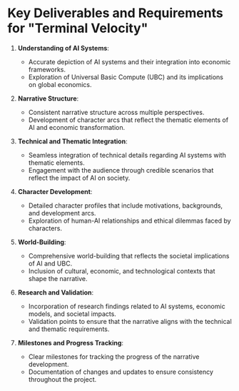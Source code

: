 # Key Deliverables and Requirements for "Terminal Velocity"

1. **Understanding of AI Systems**:
   - Accurate depiction of AI systems and their integration into economic frameworks.
   - Exploration of Universal Basic Compute (UBC) and its implications on global economics.

2. **Narrative Structure**:
   - Consistent narrative structure across multiple perspectives.
   - Development of character arcs that reflect the thematic elements of AI and economic transformation.

3. **Technical and Thematic Integration**:
   - Seamless integration of technical details regarding AI systems with thematic elements.
   - Engagement with the audience through credible scenarios that reflect the impact of AI on society.

4. **Character Development**:
   - Detailed character profiles that include motivations, backgrounds, and development arcs.
   - Exploration of human-AI relationships and ethical dilemmas faced by characters.

5. **World-Building**:
   - Comprehensive world-building that reflects the societal implications of AI and UBC.
   - Inclusion of cultural, economic, and technological contexts that shape the narrative.

6. **Research and Validation**:
   - Incorporation of research findings related to AI systems, economic models, and societal impacts.
   - Validation points to ensure that the narrative aligns with the technical and thematic requirements.

7. **Milestones and Progress Tracking**:
   - Clear milestones for tracking the progress of the narrative development.
   - Documentation of changes and updates to ensure consistency throughout the project.
